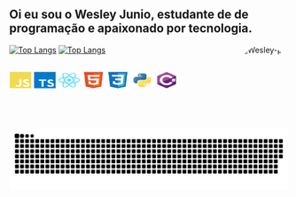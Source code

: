 ## Oi eu sou o Wesley Junio, estudante de de programação e apaixonado por tecnologia.
<img align="right" alt="Wesley-pic" height="150" style="border-radius:50px;" src="https://avatars.githubusercontent.com/u/14878939?v=4">

[![Top Langs](https://github-readme-stats.vercel.app/api?username=wesleyjp&show_icons=true)](https://github.com/wesleyjp)
[![Top Langs](https://github-readme-stats.vercel.app/api/top-langs/?username=wesleyjp&hide_progress=false&layout=compact)](https://github.com/wesleyjp)

<div style="display: inline_block"><br>
  <img align="center" alt="Wesley-Js" height="30" width="40" src="https://raw.githubusercontent.com/devicons/devicon/master/icons/javascript/javascript-plain.svg">
  <img align="center" alt="Wesley-Ts" height="30" width="40" src="https://raw.githubusercontent.com/devicons/devicon/master/icons/typescript/typescript-plain.svg">
  <img align="center" alt="Wesley-React" height="30" width="40" src="https://raw.githubusercontent.com/devicons/devicon/master/icons/react/react-original.svg">
  <img align="center" alt="Wesley-HTML" height="30" width="40" src="https://raw.githubusercontent.com/devicons/devicon/master/icons/html5/html5-original.svg">
  <img align="center" alt="Wesley-CSS" height="30" width="40" src="https://raw.githubusercontent.com/devicons/devicon/master/icons/css3/css3-original.svg">
  <img align="center" alt="Wesley-Python" height="30" width="40" src="https://raw.githubusercontent.com/devicons/devicon/master/icons/python/python-original.svg">
  <img align="center" alt="Wesley-Csharp" height="30" width="40" src="https://raw.githubusercontent.com/devicons/devicon/master/icons/csharp/csharp-original.svg">
</div>

## 


![Snake animation](https://github.com/wesleyjp/wesleyjp/blob/output/github-contribution-grid-snake.svg)

